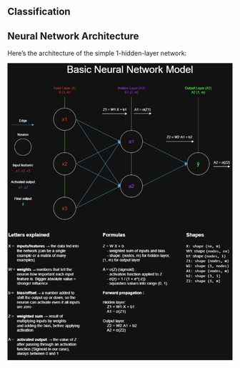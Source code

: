 ## Classification

## Neural Network Architecture

Here’s the architecture of the simple 1-hidden-layer network:

![Neural Network Model](./assets/BasicNN.png)